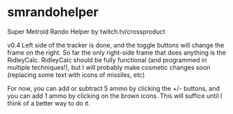 # smrandohelper
Super Metroid Rando Helper by twitch.tv/crossproduct

v0.4
Left side of the tracker is done, and the toggle buttons will change the frame on the right. So far the only right-side frame that does anything is the RidleyCalc. RidleyCalc should be fully functional (and programmed in multiple techniques!), but I will probably make cosmetic changes soon (replacing some text with icons of missiles, etc)

For now, you can add or subtract 5 ammo by clicking the +/- buttons, and you can add 1 ammo by clicking on the brown icons. This will suffice until I think of a better way to do it.
